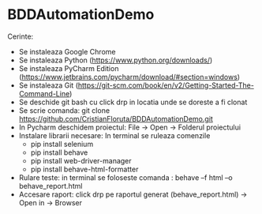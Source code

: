 # BDDAutomationDemo

Cerinte:
- Se instaleaza Google Chrome
- Se instaleaza Python (https://www.python.org/downloads/)
- Se instaleaza PyCharm Edition (https://www.jetbrains.com/pycharm/download/#section=windows)
- Se instaleaza Git (https://git-scm.com/book/en/v2/Getting-Started-The-Command-Line)
- Se deschide git bash cu click drp in locatia unde se doreste a fi clonat
- Se scrie comanda: git clone https://github.com/CristianFloruta/BDDAutomationDemo.git
- In Pycharm deschidem proiectul: File -> Open -> Folderul proiectului
- Instalare librarii necesare: In terminal se ruleaza comenzile
	- pip install selenium
	- pip install behave
	- pip install web-driver-manager
	- pip install behave-html-formatter
- Rulare teste: in terminal se foloseste comanda : behave –f html –o behave_report.html
- Accesare raport: click drp pe raportul generat (behave_report.html) -> Open in -> Browser


